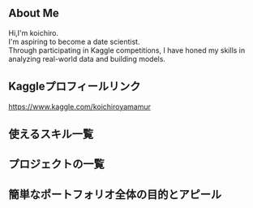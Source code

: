 ## About Me<br>
Hi,I'm koichiro.<br>
I'm aspiring to become a date scientist.<br>
Through participating in Kaggle competitions, I have honed my skills in analyzing real-world data and building models. 
## Kaggleプロフィールリンク<br>
https://www.kaggle.com/koichiroyamamur<br>
## 使えるスキル一覧<br>
## プロジェクトの一覧<br>
## 簡単なポートフォリオ全体の目的とアピール<br>
